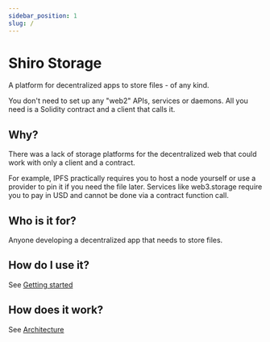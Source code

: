 ```yaml
---
sidebar_position: 1
slug: /
---
```


# Shiro Storage

<!-- A storage platform to upload files using only client and contract code - no web2 services necessary! -->

A platform for decentralized apps to store files - of any kind.

You don't need to set up any "web2" APIs, services or daemons. All you need is a Solidity contract and a client that calls it.

## Why?

There was a lack of storage platforms for the decentralized web that could work with only a client and a contract.

For example, IPFS practically requires you to host a node yourself or use a provider to pin it if you need the file later. Services like web3.storage require you to pay in USD and cannot be done via a contract function call.

## Who is it for?

Anyone developing a decentralized app that needs to store files.

## How do I use it?

See [Getting started](./get-started.md)

## How does it work?

See [Architecture](./architecture.md)
